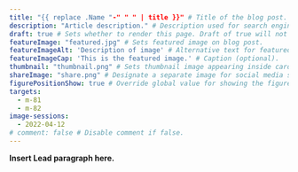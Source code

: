 ```yaml
---
title: "{{ replace .Name "-" " " | title }}" # Title of the blog post.
description: "Article description." # Description used for search engine.
draft: true # Sets whether to render this page. Draft of true will not be rendered.
featureImage: "featured.jpg" # Sets featured image on blog post.
featureImageAlt: 'Description of image' # Alternative text for featured image.
featureImageCap: 'This is the featured image.' # Caption (optional).
thumbnail: "thumbnail.png" # Sets thumbnail image appearing inside card on homepage.
shareImage: "share.png" # Designate a separate image for social media sharing.
figurePositionShow: true # Override global value for showing the figure label.
targets:
  - m-81
  - m-82
image-sessions:
  - 2022-04-12
# comment: false # Disable comment if false.
---
```


**Insert Lead paragraph here.**
